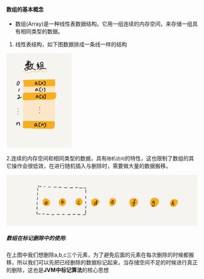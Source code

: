 #### 数组的基本概念
- 数组(Array)是一种线性表数据结构。它用一组连续的内存空间，来存储一组具有相同类型的数据。
 1. 线性表结构，如下图数据排成一条线一样的结构
 
 ![](../../image/数组.jpg)
 
 2.连续的内存空间和相同类型的数据，具有`随机访问`的特性，这也限制了数组的其它操作会很低效，在进行随机插入与删除时，需要做大量的数据搬移。
 
 
  ![](../../image/删除数组元素.jpg)
  
##### 数组在标记删除中的使用:
  在上图中我们想删除a,b,c三个元素，为了避免后面的元素在每次删除的时候都搬移，所以我们可以先把已经删除的数据标记起来，当存储空间不足的时候进行真正的删除，这也是**JVM中标记算法**的核心思想
 
    
 
 
 
